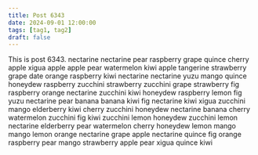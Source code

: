 ```yaml
---
title: Post 6343
date: 2024-09-01 12:00:00
tags: [tag1, tag2]
draft: false
---
```

This is post 6343.
nectarine
nectarine
pear
raspberry
grape
quince
cherry
apple
xigua
apple
apple
pear
watermelon
kiwi
apple
tangerine
strawberry
grape
date
orange
raspberry
kiwi
nectarine
nectarine
yuzu
mango
quince
honeydew
raspberry
zucchini
strawberry
zucchini
grape
strawberry
fig
raspberry
orange
nectarine
zucchini
kiwi
honeydew
raspberry
lemon
fig
yuzu
nectarine
pear
banana
banana
kiwi
fig
nectarine
kiwi
xigua
zucchini
mango
elderberry
kiwi
cherry
zucchini
honeydew
nectarine
banana
cherry
watermelon
zucchini
fig
kiwi
zucchini
lemon
honeydew
zucchini
lemon
nectarine
elderberry
pear
watermelon
cherry
honeydew
lemon
mango
mango
lemon
orange
nectarine
grape
apple
nectarine
quince
fig
orange
raspberry
pear
mango
strawberry
apple
pear
xigua
quince
kiwi
